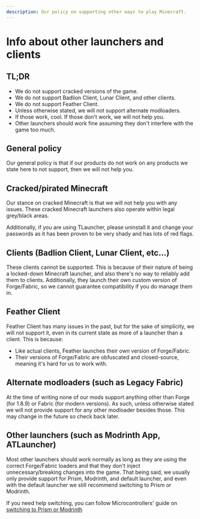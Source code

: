 ```yaml
---
description: Our policy on supporting other ways to play Minecraft.
---
```


# Info about other launchers and clients

## TL;DR

* We do not support cracked versions of the game.
* We do not support Badlion Client, Lunar Client, and other clients.
* We do not support Feather Client.
* Unless otherwise stated, we will not support alternate modloaders.
* If those work, cool. If those don't work, we will not help you.
* Other launchers should work fine assuming they don't interfere with the game too much.

## General policy

Our general policy is that if our products do not work on any products we state here to not support, then we will not help you.

## Cracked/pirated Minecraft

Our stance on cracked Minecraft is that we will not help you with any issues. These cracked Minecraft launchers also operate within legal grey/black areas.

Additionally, if you are using TLauncher, please uninstall it and change your passwords as it has been proven to be very shady and has lots of red flags.

## Clients (Badlion Client, Lunar Client, etc...)

These clients cannot be supported. This is because of their nature of being a locked-down Minecraft launcher, and also there's no way to reliably add them to clients. Additionally, they launch their own custom version of Forge/Fabric, so we cannot guarantee compatibility if you do manage them in.

## Feather Client

Feather Client has many issues in the past, but for the sake of simplicity, we will not support it, even in its current state as more of a launcher than a client. This is because:

* Like actual clients, Feather launches their own version of Forge/Fabric.
* Their versions of Forge/Fabric are obfuscated and closed-source, meaning it's hard for us to work with.

## Alternate modloaders (such as Legacy Fabric)

At the time of writing none of our mods support anything other than Forge (for 1.8.9) or Fabric (for modern versions). As such, unless otherwise stated we will not provide support for any other modloader besides those. This may change in the future so check back later.

## Other launchers (such as Modrinth App, ATLauncher)

Most other launchers should work normally as long as they are using the correct Forge/Fabric loaders and that they don't inject unnecessary/breaking changes into the game. That being said, we usually only provide support for Prism, Modrinth, and default launcher, and even with the default launcher we still recommend switching to Prism or Modrinth.

If you need help switching, you can follow Microcontrollers' guide on [switching to Prism or Modrinth](https://microcontrollersdev.github.io/Alternatives/launcher/home/)
